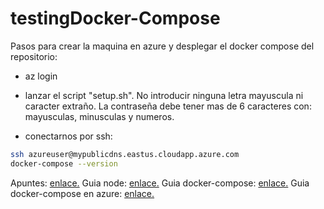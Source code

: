 # testingDocker-Compose

Pasos para crear la maquina en azure y desplegar el docker compose del repositorio: 
 - az login
 - lanzar el script "setup.sh". No introducir ninguna letra mayuscula ni caracter extraño. La contraseña debe tener mas de 6 caracteres con: mayusculas, minusculas y numeros.

 - conectarnos por ssh:

``` bash
ssh azureuser@mypublicdns.eastus.cloudapp.azure.com
docker-compose --version
```

Apuntes: [enlace.](http://jj.github.io/CC/documentos/temas/Contenedores)
Guia node: [enlace.](https://nodejs.org/en/docs/guides/nodejs-docker-webapp)
Guia docker-compose: [enlace.](https://jsitech1.gitbooks.io/meet-docker/content/docker_compose.html)
Guia docker-compose en azure: [enlace.](https://docs.microsoft.com/es-es/azure/virtual-machines/linux/docker-compose-quickstart)
